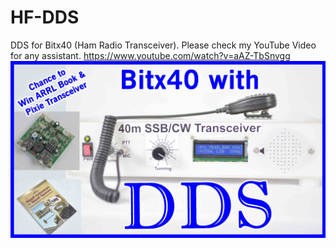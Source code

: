# HF-DDS
DDS for Bitx40 (Ham Radio Transceiver).
Please check my YouTube Video for any assistant.
https://www.youtube.com/watch?v=aAZ-TbSnvgg
![alt tag](https://github.com/BSP-Embed/HF-DDS/blob/master/BitxWithDDS.jpg)
